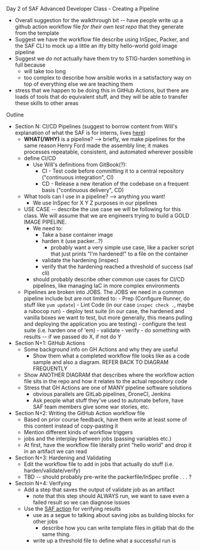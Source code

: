 Day 2 of SAF Advanced Developer Class - Creating a Pipeline

- Overall suggestion for the walkthrough bit -- have people write up a github action workflow file *for their own test repo* that they generate from the template
- Suggest we have the workflow file describe using InSpec, Packer, and the SAF CLI to mock up a little an itty bitty hello-world gold image pipeline
- Suggest we *do not* actually have them try to STIG-harden something in full because
	- will take too long
	- too complex to describe how ansible works in a satisfactory way on top of everything else we are teaching them
- stress that we happen to be doing this in GitHub Actions, but there are loads of tools that do equivalent stuff, and they will be able to transfer these skills to other areas

Outline
- Section N: CI/CD Pipelines (suggest to borrow content from Will's explanation of what the SAF is for interns, lives [here](https://app.gitbook.com/o/FbC5imoOf30TsP3Ma5Is/s/GvZrmOgiXEqRNzarOLFD/onboarding-info/what-is-the-saf))
	- **WHAT(/WHY)** is a pipeline? --> briefly, we make pipelines for the same reason Henry Ford made the assembly line; it makes processes repeatable, consistent, and automated wherever possible
	- define CI/CD
		- Use Will's definitions from GitBook(?):
			- CI - Test code before committing it to a central repository ("continuous integration", CI)
			- CD - Release a new iteration of the codebase on a frequent basis ("continuous delivery", CD)
	- What tools can I use in a pipeline? --> anything you want!
		- We use InSpec for X Y Z purposes in our pipelines
	- USE CASE -- describe the use case we will be following for this class. We will assume that we are engineers trying to build a GOLD IMAGE PIPELINE.
		- We need to:
			- Take a base container image
			- harden it (use packer...?)
				- probably want a very simple use case, like a packer script that just prints "I'm hardened!" to a file on the container
			- validate the hardening (inspec)
			- verify that the hardening reached a threshold of success (saf cli)
		- should probably describe other common use cases for CI/CD pipelines, like managing IaC in more complex environments
	- Pipelines are broken into JOBS. The JOBS we need in a common pipeline include but are not limited to:
			- Prep (Configure Runner, do stuff like `yum update`)
			- Lint Code (in our case `inspec check .`, maybe a rubocop run)
			- deploy test suite (in our case, the hardened and vanilla boxes we want to test, but more generally, this means pulling and deploying the application you are testing)
			- configure the test suite (i.e. harden one of 'em)
			- validate
			- verify
			- do something with results -- if we passed do X, if not do Y
- Section N+1: GitHub Actions
	- Some background info on GH Actions and why they are useful
		- Show them what a completed workflow file looks like as a code sample and also a diagram. REFER BACK TO DIAGRAM FREQUENTLY
	- Show ANOTHER DIAGRAM that describes where the workflow action file sits in the repo and how it relates to the actual repository code
	- Stress that GH Actions are one of MANY pipeline software solutions
		- obvious parallels are GitLab pipelines, DroneCI, Jenkins
		- Ask people what stuff they've used to automate before, have SAF team members give some war stories, etc.
- Section N+2: Writing the GitHub Action workflow file
	- Based on prior course feedback, have them write at least some of this content instead of copy-pasting it
	- Mention different kinds of workflow triggers
	- jobs and the interplay between jobs (passing variables etc.)
	- At first, have the workflow file literally print "hello world" and drop it in an artifact we can read
- Section N+3: Hardening and Validating
	- Edit the workflow file to add in jobs that actually do stuff (i.e. harden/validate/verify)
	- TBD -- should probably pre-write the packerfile/InSpec profile . . . ?
- Sectoin N+4: Verifying
	- Add a step that saves the output of validate job as an artifact 
		- note that this step should ALWAYS run, we want to save even a failed result so we can diagnose issues
	- Use the [SAF action](https://github.com/mitre/saf_action) for verifying results
		- use as a segue to talking about saving jobs as building blocks for other jobs
			- describe how you can write template files in gitlab that do the same thing.
		- write up a threshold file to define what a successful run is
	